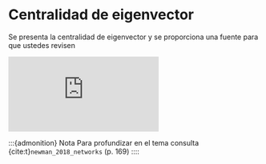 # Centralidad de eigenvector

Se presenta la centralidad de eigenvector y se proporciona una fuente para que ustedes revisen

<div class="iframe-container-out">
	<div class="iframe-container-in">
		<iframe src="https://www.youtube.com/embed/wXZC-04vhwA" title="YouTube video player" frameborder="0" allow="accelerometer; autoplay; clipboard-write; encrypted-media; gyroscope; picture-in-picture" allowfullscreen></iframe>
	</div>
</div>

:::{admonition} Nota
Para profundizar en el tema consulta {cite:t}`newman_2018_networks` (p. 169)
::::